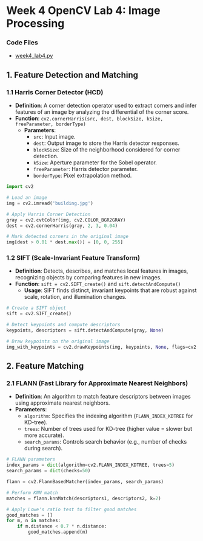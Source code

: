 # Week 4 OpenCV Lab 4: Image Processing

### Code Files
- [week4_lab4.py](week4_lab4.py)

## 1. Feature Detection and Matching

### 1.1 Harris Corner Detector (HCD)
- **Definition**: A corner detection operator used to extract corners and infer features of an image by analyzing the differential of the corner score.
- **Function**: `cv2.cornerHarris(src, dest, blockSize, kSize, freeParameter, borderType)`
  - **Parameters**:
    - `src`: Input image.
    - `dest`: Output image to store the Harris detector responses.
    - `blockSize`: Size of the neighborhood considered for corner detection.
    - `kSize`: Aperture parameter for the Sobel operator.
    - `freeParameter`: Harris detector parameter.
    - `borderType`: Pixel extrapolation method.

```python
import cv2

# Load an image
img = cv2.imread('building.jpg')

# Apply Harris Corner Detection
gray = cv2.cvtColor(img, cv2.COLOR_BGR2GRAY)
dest = cv2.cornerHarris(gray, 2, 3, 0.04)

# Mark detected corners in the original image
img[dest > 0.01 * dest.max()] = [0, 0, 255]
```

### 1.2 SIFT (Scale-Invariant Feature Transform)
- **Definition**: Detects, describes, and matches local features in images, recognizing objects by comparing features in new images.
- **Function**: `sift = cv2.SIFT_create()` and `sift.detectAndCompute()`
  - **Usage**: SIFT finds distinct, invariant keypoints that are robust against scale, rotation, and illumination changes.

```python
# Create a SIFT object
sift = cv2.SIFT_create()

# Detect keypoints and compute descriptors
keypoints, descriptors = sift.detectAndCompute(gray, None)

# Draw keypoints on the original image
img_with_keypoints = cv2.drawKeypoints(img, keypoints, None, flags=cv2.DRAW_MATCHES_FLAGS_DRAW_RICH_KEYPOINTS)
```

## 2. Feature Matching

### 2.1 FLANN (Fast Library for Approximate Nearest Neighbors)
- **Definition**: An algorithm to match feature descriptors between images using approximate nearest neighbors.
- **Parameters**:
  - `algorithm`: Specifies the indexing algorithm (`FLANN_INDEX_KDTREE` for KD-tree).
  - `trees`: Number of trees used for KD-tree (higher value = slower but more accurate).
  - `search_params`: Controls search behavior (e.g., number of checks during search).

```python
# FLANN parameters
index_params = dict(algorithm=cv2.FLANN_INDEX_KDTREE, trees=5)
search_params = dict(checks=50)

flann = cv2.FlannBasedMatcher(index_params, search_params)

# Perform KNN match
matches = flann.knnMatch(descriptors1, descriptors2, k=2)

# Apply Lowe's ratio test to filter good matches
good_matches = []
for m, n in matches:
    if m.distance < 0.7 * n.distance:
        good_matches.append(m)
```